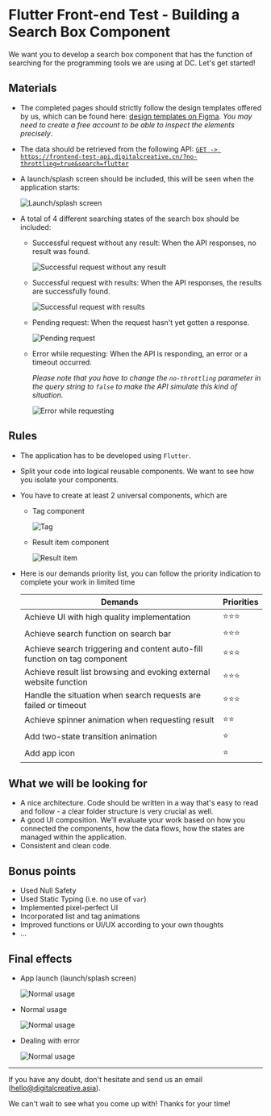 # Flutter Front-end Test - Building a Search Box Component

We want you to develop a search box component that has the function of searching for the programming tools we are using at DC. Let's get started!

## Materials

- The completed pages should strictly follow the design templates offered by us, which can be found here: [design templates on Figma](https://www.figma.com/file/mcHQ3hMUG0fmgWVh6QPUlv/Frontend-test-What-technologies-we-are-using-at-DC?node-id=1240%3A231). *You may need to create a free account to be able to inspect the elements precisely*.

- The data should be retrieved from the following API: [`GET -> https://frontend-test-api.digitalcreative.cn/?no-throttling=true&search=flutter`](https://frontend-test-api.digitalcreative.cn/?no-throttling=true&search=flutter)

- A launch/splash screen should be included, this will be seen when the application starts:
    
    ![Launch/splash screen](./readme-assets/examples/splash-screen.png)

- A total of 4 different searching states of the search box should be included:

    - Successful request without any result: When the API responses, no result was found.

      ![Successful request without any result](./readme-assets/examples/has-no-result.png)

    - Successful request with results: When the API responses, the results are successfully found.

      ![Successful request with results](./readme-assets/examples/has-results.png)
    
    - Pending request: When the request hasn't yet gotten a response.

      ![Pending request](./readme-assets/examples/searching.png)

    - Error while requesting: When the API is responding, an error or a timeout occurred.
    
        *Please note that you have to change the `no-throttling` parameter in the query string to `false` to make the API simulate this kind of situation.*

      ![Error while requesting](./readme-assets/examples/error-while-searching.png)

## Rules

- The application has to be developed using `Flutter`.

- Split your code into logical reusable components. We want to see how you isolate your components.

- You have to create at least 2 universal components, which are

  - Tag component

    ![Tag](./readme-assets/examples/component-tag.png)

  - Result item component

    ![Result item](./readme-assets/examples/component-result-item.png)

- Here is our demands priority list, you can follow the priority indication to complete your work in limited time

  | Demands                                                      | Priorities |
  | ------------------------------------------------------------ | ---------- |
  | Achieve UI with high quality implementation                  | ⭐️⭐️⭐️        |
  | Achieve search function on search bar               | ⭐️⭐️⭐️        |
  | Achieve search triggering and content auto-fill function on tag component | ⭐️⭐️⭐️        |
  | Achieve result list browsing and evoking external website function | ⭐️⭐️⭐️        |
  | Handle the situation when search requests are failed or timeout | ⭐️⭐️⭐️        |
  | Achieve spinner animation when requesting result             | ⭐️⭐️         |
  | Add two-state transition animation                           | ⭐️          |
  | Add app icon                           | ⭐️          |

## What we will be looking for

- A nice architecture. Code should be written in a way that's easy to read and follow - a clear folder structure is very crucial as well.
- A good UI composition. We'll evaluate your work based on how you connected the components, how the data flows, how the states are managed within the application.
- Consistent and clean code.

## Bonus points

- Used Null Safety
- Used Static Typing (i.e. no use of `var`)
- Implemented pixel-perfect UI
- Incorporated list and tag animations
- Improved functions or UI/UX according to your own thoughts
- ...

## Final effects

- App launch (launch/splash screen)

  ![Normal usage](./readme-assets/examples/demo-launch.gif)

- Normal usage

  ![Normal usage](./readme-assets/examples/demo-normal.gif)

- Dealing with error

  ![Normal usage](./readme-assets/examples/demo-error.gif)

---

If you have any doubt, don't hesitate and send us an email (hello@digitalcreative.asia).

We can't wait to see what you come up with! Thanks for your time!
